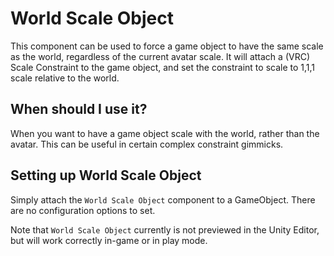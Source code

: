 ﻿# World Scale Object

This component can be used to force a game object to have the same scale as the world, regardless of the current avatar
scale. It will attach a (VRC) Scale Constraint to the game object, and set the constraint to scale to 1,1,1 scale relative
to the world.

## When should I use it?

When you want to have a game object scale with the world, rather than the avatar. This can be useful in certain complex
constraint gimmicks.

## Setting up World Scale Object

Simply attach the `World Scale Object` component to a GameObject. There are no configuration options to set.

Note that `World Scale Object` currently is not previewed in the Unity Editor, but will work correctly in-game or in
play mode.